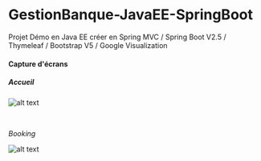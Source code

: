 # GestionBanque-JavaEE-SpringBoot
  Projet Démo en Java EE créer en Spring MVC / Spring Boot V2.5 / Thymeleaf / Bootstrap V5 / Google Visualization 
 <br>
 #### Capture d'écrans
 
 ##### <i>Accueil</i>
![alt text](https://github.com/abdelkarimoufkir/GestionBanque-JavaEE-SpringBoot/blob/master/screenshots/V1/accueil.png?raw=true)

<br>

 *Booking*
  
![alt text](https://github.com/abdelkarimoufkir/GestionBanque-JavaEE-SpringBoot/blob/master/screenshots/V1/DataTable.png?raw=true)
